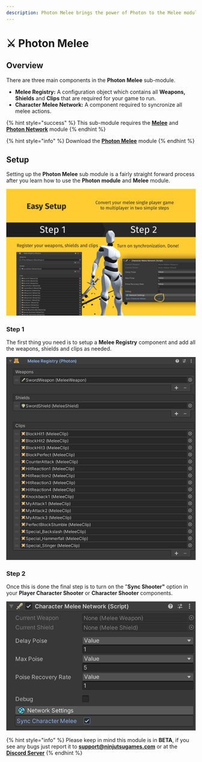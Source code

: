 ```yaml
---
description: Photon Melee brings the power of Photon to the Melee module.
---
```


# ⚔️ Photon Melee

## Overview

There are three main components in the **Photon Melee** sub-module.

* **Melee Registry:** A configuration object which contains all **Weapons,** **Shields** and **Clips** that are required for your game to run.
* **Character** **Melee Network:** A component required to syncronize all melee actions.

{% hint style="success" %}
This sub-module requires the [**Melee**](https://assetstore.unity.com/packages/tools/game-toolkits/melee-game-creator-1-164145) and [**Photon Network**](https://assetstore.unity.com/packages/tools/network/photon-module-for-game-creator-123155) module
{% endhint %}

{% hint style="info" %}
Download the [**Photon Melee**](https://u3d.as/2sC4) module
{% endhint %}

## Setup

Setting up the **Photon Melee** sub module is a fairly straight forward process after you learn how to use the **Photon module** and **Melee** module.

![](<../../../.gitbook/assets/Setup (3).png>)

### Step 1

The first thing you need is to setup a **Melee Registry** component and add all the weapons, shields and clips as needed.

![This component needs to be present on the scene before joining a room.](<../../../.gitbook/assets/Screen Shot 2021-12-19 at 1.50.51 AM.png>)

### Step 2

Once this is done the final step is to turn on the "**Sync Shooter"** option in your **Player Character Shooter** or **Character Shooter** components.

![](<../../../.gitbook/assets/Screen Shot 2021-12-19 at 1.53.43 AM.png>)

{% hint style="info" %}
Please keep in mind this module is in **BETA**, if you see any bugs just report it to [**support@ninjutsugames.com**](mailto:support@ninjutsugames.com) or at the [**Discord Server**](https://discordapp.com/invite/u2K64A7)&#x20;
{% endhint %}
